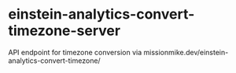 # einstein-analytics-convert-timezone-server
API endpoint for timezone conversion via missionmike.dev/einstein-analytics-convert-timezone/
